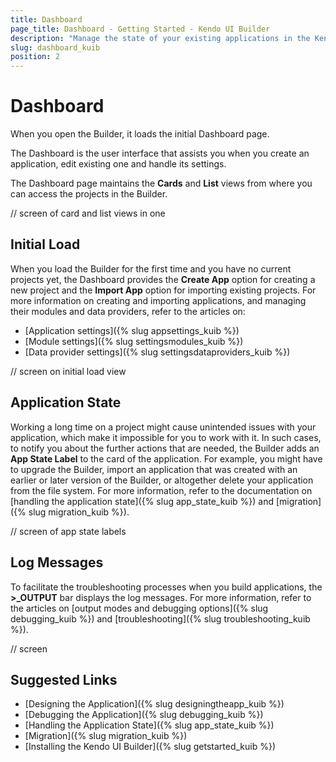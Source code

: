 ```yaml
---
title: Dashboard
page_title: Dashboard - Getting Started - Kendo UI Builder
description: "Manage the state of your existing applications in the Kendo UI Designer by using the options of its Dashboard."
slug: dashboard_kuib
position: 2
---
```


# Dashboard

When you open the Builder, it loads the initial Dashboard page.

The Dashboard is the user interface that assists you when you create an application, edit existing one and handle its settings.

The Dashboard page maintains the **Cards** and **List** views from where you can access the projects in the Builder.

// screen of card and list views in one

## Initial Load

When you load the Builder for the first time and you have no current projects yet, the Dashboard provides the **Create App** option for creating a new project and the **Import App** option for importing existing projects. For more information on creating and importing applications, and managing their modules and data providers, refer to the articles on:

* [Application settings]({% slug appsettings_kuib %})
* [Module settings]({% slug settingsmodules_kuib %})
* [Data provider settings]({% slug settingsdataproviders_kuib %})

// screen on initial load view

## Application State

Working a long time on a project might cause unintended issues with your application, which make it impossible for you to work with it. In such cases, to notify you about the further actions that are needed, the Builder adds an **App State Label** to the card of the application. For example, you might have to upgrade the Builder, import an application that was created with an earlier or later version of the Builder, or altogether delete your application from the file system. For more information, refer to the documentation on [handling the application state]({% slug app_state_kuib %}) and [migration]({% slug migration_kuib %}).

// screen of app state labels

## Log Messages

To facilitate the troubleshooting processes when you build applications, the **>_OUTPUT** bar displays the log messages. For more information, refer to the articles on [output modes and debugging options]({% slug debugging_kuib %}) and [troubleshooting]({% slug troubleshooting_kuib %}).

// screen

## Suggested Links

* [Designing the Application]({% slug designingtheapp_kuib %})
* [Debugging the Application]({% slug debugging_kuib %})
* [Handling the Application State]({% slug app_state_kuib %})
* [Migration]({% slug migration_kuib %})
* [Installing the Kendo UI Builder]({% slug getstarted_kuib %})
